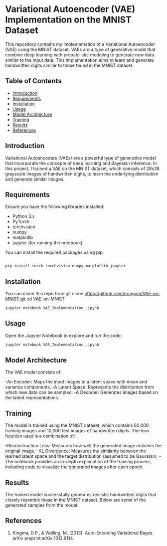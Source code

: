 # Variational Autoencoder (VAE) Implementation on the MNIST Dataset

This repository contains my implementation of a Variational Autoencoder (VAE) using the MNIST dataset. VAEs are a type of generative model that combine deep learning with probabilistic modeling to generate new data similar to the input data. This implementation aims to learn and generate handwritten digits similar to those found in the MNIST dataset.

## Table of Contents
- [Introduction](#introduction)
- [Requirements](#requirements)
- [Installation](#installation)
- [Usage](#usage)
- [Model Architecture](#model-architecture)
- [Training](#training)
- [Results](#results)
- [References](#references)

## Introduction
Variational Autoencoders (VAEs) are a powerful type of generative model that incorporate the concepts of deep learning and Bayesian inference. In this project, I trained a VAE on the MNIST dataset, which consists of 28x28 grayscale images of handwritten digits, to learn the underlying distribution and generate similar images.

## Requirements
Ensure you have the following libraries installed:
- Python 3.x
- PyTorch
- torchvision
- numpy
- matplotlib
- jupyter (for running the notebook)

You can install the required packages using pip:
```bash

pip install torch torchvision numpy matplotlib jupyter
```
## Installation
You can clone this repo from 
git clone https://github.com/irungum/VAE-on-MNIST.git
cd VAE-on-MNIST
```bash
jupyter notebook VAE_Implementation_.ipynb
```

## Usage
Open the Jupyter Notebook to explore and run the code:
```bash
jupyter notebook VAE_Implementation_.ipynb
```

## Model Architecture
The VAE model consists of:

-An Encoder: Maps the input images to a latent space with mean and variance components.
-A Latent Space: Represents the distribution from which new data can be sampled.
-A Decoder: Generates images based on the latent representations.

## Training
The model is trained using the MNIST dataset, which contains 60,000 training images and 10,000 test images of handwritten digits. The loss function used is a combination of:

-Reconstruction Loss: Measures how well the generated image matches the original image.
-KL Divergence: Measures the similarity between the learned latent space and the target distribution (assumed to be Gaussian).
-The notebook provides an in-depth explanation of the training process, including code to visualize the generated images after each epoch.

## Results
The trained model successfully generates realistic handwritten digits that closely resemble those in the MNIST dataset.
Below are some of the generated samples from the model:

## References
1. Kingma, D.P., & Welling, M. (2013). Auto-Encoding Variational Bayes. arXiv preprint arXiv:1312.6114.
